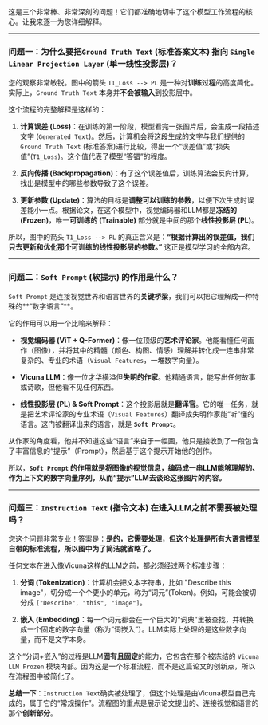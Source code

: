 这是三个非常棒、非常深刻的问题！它们都准确地切中了这个模型工作流程的核心。让我来逐一为您详细解释。

---

### 问题一：为什么要把`Ground Truth Text` (标准答案文本) 指向 `Single Linear Projection Layer` (单一线性投影层)？

您的观察非常敏锐。图中的箭头 `T1_Loss --> PL` 是一种对**训练过程**的高度简化。实际上，`Ground Truth Text` 本身并**不会被输入**到投影层中。

这个流程的完整解释是这样的：

1.  **计算误差 (Loss)**：在训练的第一阶段，模型看完一张图片后，会生成一段描述文字 (`Generated Text`)。然后，计算机会将这段生成的文字与我们提供的 `Ground Truth Text` (标准答案)进行比较，得出一个“误差值”或“损失值”(`T1_Loss`)。这个值代表了模型“答错”的程度。

2.  **反向传播 (Backpropagation)**：有了这个误差值后，训练算法会反向计算，找出是模型中的哪些参数导致了这个误差。

3.  **更新参数 (Update)**：算法的目标是**调整可以训练的参数**，以便下次生成时误差能小一点。根据论文，在这个模型中，视觉编码器和LLM都是**冻结的 (Frozen)**，唯一**可训练的 (Trainable)** 部分就是中间的那个**线性投影层 (PL)**。

所以，图中的箭头 `T1_Loss --> PL` 的真正含义是：**“根据计算出的误差值，我们只去更新和优化那个可训练的线性投影层的参数。”** 这正是模型学习的全部内容。

---

### 问题二：`Soft Prompt` (软提示) 的作用是什么？

`Soft Prompt` 是连接视觉世界和语言世界的**关键桥梁**，我们可以把它理解成一种特殊的**“数字语言”**。

它的作用可以用一个比喻来解释：

*   **视觉编码器 (ViT + Q-Former)**：像一位顶级的**艺术评论家**。他能看懂任何画作（图像），并将其中的精髓（颜色、构图、情感）理解并转化成一连串非常复杂的、专业的术语（`Visual Features`，一堆数字向量）。

*   **Vicuna LLM**：像一位才华横溢但**失明的作家**。他精通语言，能写出任何故事或诗歌，但他看不见任何东西。

*   **线性投影层 (PL) & Soft Prompt**：这个投影层就是**翻译官**。它的唯一任务，就是把艺术评论家的专业术语（`Visual Features`）翻译成失明作家能“听”懂的语言。这门被翻译出来的语言，就是 **`Soft Prompt`**。

从作家的角度看，他并不知道这些“语言”来自于一幅画，他只是接收到了一段包含了丰富信息的“提示”（Prompt），然后基于这个提示开始他的创作。

所以，**`Soft Prompt` 的作用就是将图像的视觉信息，编码成一串LLM能够理解的、作为上下文的数字向量序列，从而“提示”LLM去谈论这张图片的内容。**

---

### 问题三：`Instruction Text` (指令文本) 在进入LLM之前不需要被处理吗？

您这个问题非常专业！答案是：**是的，它需要处理，但这个处理是所有大语言模型自带的标准流程，所以图中为了简洁就省略了。**

任何文本在进入像Vicuna这样的LLM之前，都必须经过两个标准步骤：

1.  **分词 (Tokenization)**：计算机会把文本字符串，比如 "Describe this image"，切分成一个个更小的单元，称为“词元”(Token)。例如，可能会被切分成 `["Describe", "this", "image"]`。

2.  **嵌入 (Embedding)**：每一个词元都会在一个巨大的“词典”里被查找，并转换成一个固定的数字向量（称为“词嵌入”）。LLM实际上处理的是这些数字向量，而不是文字本身。

这个“分词+嵌入”的过程是LLM**固有且固定**的能力，它包含在那个被冻结的 `Vicuna LLM Frozen` 模块内部。因为这是一个标准流程，而不是这篇论文的创新点，所以在流程图中被简化了。

**总结一下**：`Instruction Text`确实被处理了，但这个处理是由Vicuna模型自己完成的，属于它的“常规操作”。流程图的重点是展示论文提出的、连接视觉和语言的那个**创新部分**。